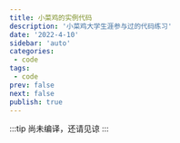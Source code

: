```yaml
---
title: 小菜鸡的实例代码
description: '小菜鸡大学生涯参与过的代码练习'
date: '2022-4-10'
sidebar: 'auto'
categories: 
 - code
tags: 
 - code
prev: false
next: false
publish: true
---
```


:::tip
尚未编译，还请见谅
:::

<!-- more -->